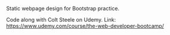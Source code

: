 Static webpage design for Bootstrap practice.

Code along with Colt Steele on Udemy. Link:
https://www.udemy.com/course/the-web-developer-bootcamp/
